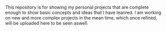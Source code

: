 This repository is for showing my personal projects that are complete enough to show basic concepts and ideas that I have leanred. I am working on new and more complex projects in the mean time, which once refined, will be uploaded here to be seen aswell.
